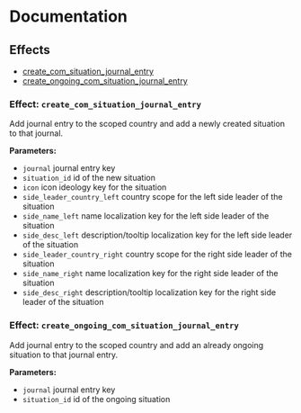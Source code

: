 # Documentation
## Effects
* [create_com_situation_journal_entry](#effect-create_com_situation_journal_entry)
* [create_ongoing_com_situation_journal_entry](#effect-create_ongoing_com_situation_journal_entry)

### Effect: `create_com_situation_journal_entry`
Add journal entry to the scoped country
and add a newly created situation to that journal.

**Parameters:**
- `journal` journal entry key
- `situation_id` id of the new situation
- `icon` icon ideology key for the situation
- `side_leader_country_left` country scope for the left side leader of the situation
- `side_name_left` name localization key for the left side leader of the situation
- `side_desc_left` description/tooltip localization key for the left side leader of the situation
- `side_leader_country_right` country scope for the right side leader of the situation
- `side_name_right` name localization key for the right side leader of the situation
- `side_desc_right` description/tooltip localization key for the right side leader of the situation

### Effect: `create_ongoing_com_situation_journal_entry`
Add journal entry to the scoped country
and add an already ongoing situation to that journal entry.

**Parameters:**
- `journal` journal entry key
- `situation_id` id of the ongoing situation